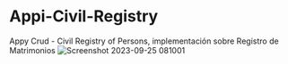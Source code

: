 # Appi-Civil-Registry
Appy Crud - Civil Registry of Persons, implementación sobre Registro de Matrimonios
![Screenshot 2023-09-25 081001](https://github.com/ChrisZZG/Appi-Civil-Registry/assets/104231253/e31889fe-a8d5-4e0e-8cc8-c379bbd2b11c)
